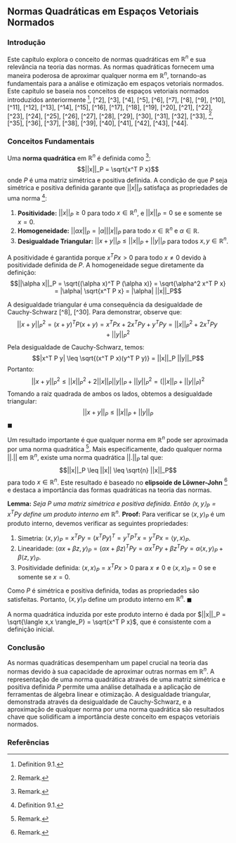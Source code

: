 ## Normas Quadráticas em Espaços Vetoriais Normados

### Introdução
Este capítulo explora o conceito de normas quadráticas em $\mathbb{R}^n$ e sua relevância na teoria das normas. As normas quadráticas fornecem uma maneira poderosa de aproximar qualquer norma em $\mathbb{R}^n$, tornando-as fundamentais para a análise e otimização em espaços vetoriais normados. Este capítulo se baseia nos conceitos de espaços vetoriais normados introduzidos anteriormente [^1], [^2], [^3], [^4], [^5], [^6], [^7], [^8], [^9], [^10], [^11], [^12], [^13], [^14], [^15], [^16], [^17], [^18], [^19], [^20], [^21], [^22], [^23], [^24], [^25], [^26], [^27], [^28], [^29], [^30], [^31], [^32], [^33], [^34], [^35], [^36], [^37], [^38], [^39], [^40], [^41], [^42], [^43], [^44].

### Conceitos Fundamentais

Uma **norma quadrática** em $\mathbb{R}^n$ é definida como [^34]:
$$||x||_P = \sqrt{x^T P x}$$
onde $P$ é uma matriz simétrica e positiva definida. A condição de que $P$ seja simétrica e positiva definida garante que $||x||_P$ satisfaça as propriedades de uma norma [^1]:

1.  **Positividade:** $||x||_P \geq 0$ para todo $x \in \mathbb{R}^n$, e $||x||_P = 0$ se e somente se $x = 0$.
2.  **Homogeneidade:** $||\alpha x||_P = |\alpha| ||x||_P$ para todo $x \in \mathbb{R}^n$ e $\alpha \in \mathbb{R}$.
3.  **Desigualdade Triangular:** $||x + y||_P \leq ||x||_P + ||y||_P$ para todos $x, y \in \mathbb{R}^n$.

A positividade é garantida porque $x^T P x > 0$ para todo $x \neq 0$ devido à positividade definida de $P$. A homogeneidade segue diretamente da definição:
$$||\alpha x||_P = \sqrt{(\alpha x)^T P (\alpha x)} = \sqrt{\alpha^2 x^T P x} = |\alpha| \sqrt{x^T P x} = |\alpha| ||x||_P$$

A desigualdade triangular é uma consequência da desigualdade de Cauchy-Schwarz [^8], [^30]. Para demonstrar, observe que:
$$||x + y||_P^2 = (x + y)^T P (x + y) = x^T P x + 2x^T P y + y^T P y = ||x||_P^2 + 2x^T P y + ||y||_P^2$$
Pela desigualdade de Cauchy-Schwarz, temos:
$$|x^T P y| \leq \sqrt{(x^T P x)(y^T P y)} = ||x||_P ||y||_P$$
Portanto:
$$||x + y||_P^2 \leq ||x||_P^2 + 2||x||_P ||y||_P + ||y||_P^2 = (||x||_P + ||y||_P)^2$$
Tomando a raiz quadrada de ambos os lados, obtemos a desigualdade triangular:
$$||x + y||_P \leq ||x||_P + ||y||_P$$
$\blacksquare$

Um resultado importante é que qualquer norma em $\mathbb{R}^n$ pode ser aproximada por uma norma quadrática [^34]. Mais especificamente, dado qualquer norma $||.||$ em $\mathbb{R}^n$, existe uma norma quadrática $||.||_P$ tal que:
$$||x||_P \leq ||x|| \leq \sqrt{n} ||x||_P$$
para todo $x \in \mathbb{R}^n$. Este resultado é baseado no **elipsoide de Löwner-John** [^34] e destaca a importância das formas quadráticas na teoria das normas.

**Lemma:** *Seja P uma matriz simétrica e positiva definida. Então $\langle x,y \rangle_P = x^T P y$ define um produto interno em $\mathbb{R}^n$.*
**Proof:**
Para verificar se $\langle x,y \rangle_P$ é um produto interno, devemos verificar as seguintes propriedades:
1.  Simetria: $\langle x,y \rangle_P = x^T P y = (x^T P y)^T = y^T P^T x = y^T P x = \langle y,x \rangle_P$.
2.  Linearidade: $\langle \alpha x + \beta z, y \rangle_P = (\alpha x + \beta z)^T P y = \alpha x^T P y + \beta z^T P y = \alpha \langle x,y \rangle_P + \beta \langle z,y \rangle_P$.
3.  Positividade definida: $\langle x,x \rangle_P = x^T P x > 0$ para $x \neq 0$ e $\langle x,x \rangle_P = 0$ se e somente se $x = 0$.

Como $P$ é simétrica e positiva definida, todas as propriedades são satisfeitas. Portanto, $\langle x,y \rangle_P$ define um produto interno em $\mathbb{R}^n$. $\blacksquare$

A norma quadrática induzida por este produto interno é dada por $||x||_P = \sqrt{\langle x,x \rangle_P} = \sqrt{x^T P x}$, que é consistente com a definição inicial.

### Conclusão

As normas quadráticas desempenham um papel crucial na teoria das normas devido à sua capacidade de aproximar outras normas em $\mathbb{R}^n$. A representação de uma norma quadrática através de uma matriz simétrica e positiva definida $P$ permite uma análise detalhada e a aplicação de ferramentas de álgebra linear e otimização. A desigualdade triangular, demonstrada através da desigualdade de Cauchy-Schwarz, e a aproximação de qualquer norma por uma norma quadrática são resultados chave que solidificam a importância deste conceito em espaços vetoriais normados.

### Referências
[^1]: Definition 9.1.
[^34]: Remark.
<!-- END -->